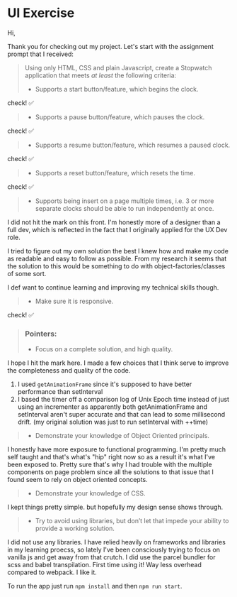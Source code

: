 # UI Exercise

Hi,

Thank you for checking out my project. Let's start with the assignment prompt that I received:

> Using only HTML, CSS and plain Javascript, create a Stopwatch application that meets _at least_ the following criteria:
> -  Supports a start button/feature, which begins the clock.

check! ✅


> - Supports a pause button/feature, which pauses the clock.

check! ✅


> - Supports a resume button/feature, which resumes a paused clock.

check! ✅


> - Supports a reset button/feature, which resets the time.

check! ✅


> - Supports being insert on a page multiple times, i.e. 3 or more separate clocks should be able to run independently at once.

I did not hit the mark on this front. I'm honestly more of a designer than a full dev, which is reflected in the fact that I originally applied for the UX Dev role.

I tried to figure out my own solution the best I knew how and make my code as readable and easy to follow as possible. From my research it seems that the solution to this would be something to do with object-factories/classes of some sort.

I def want to continue learning and improving my technical skills though.


> - Make sure it is responsive.

check! ✅


> ### Pointers:
> - Focus on a complete solution, and high quality.

I hope I hit the mark here. I made a few choices that I think serve to improve the completeness and quality of the code.

1. I used `getAnimationFrame` since it's supposed to have better performance than setInterval
2. I based the timer off a comparison log of Unix Epoch time instead of just using an incrementer as apparently both getAnimationFrame and setInterval aren't super accurate and that can lead to some millisecond drift. (my original solution was just to run setInterval with ++time)

> - Demonstrate your knowledge of Object Oriented principals.

I honestly have more exposure to functional programming. I'm pretty much self taught and that's what's "hip" right now so as a result it's what I've been exposed to. Pretty sure that's why I had trouble with the multiple components on page problem since all the solutions to that issue that I found seem to rely on object oriented concepts.

> - Demonstrate your knowledge of CSS.

I kept things pretty simple. but hopefully my design sense shows through.

> - Try to avoid using libraries, but don’t let that impede your ability to provide a working solution.

I did not use any libraries. I have relied heavily on frameworks and libraries in my learning proecss, so lately I've been consciously trying to focus on vanilla js and get away from that crutch. I did use the parcel bundler for scss and babel transpilation. First time using it! Way less overhead compared to webpack. I like it.

To run the app just run `npm install` and then `npm run start`.
